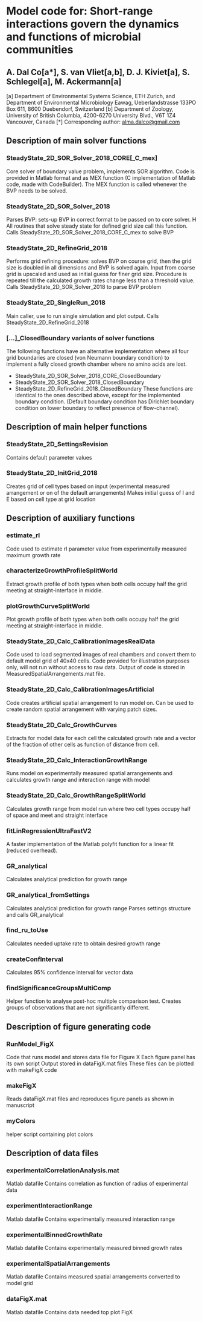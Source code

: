 
# Model code for: Short-range interactions govern the dynamics and functions of microbial communities 
## A. Dal Co[a*], S. van Vliet[a,b], D. J. Kiviet[a],  S. Schlegel[a], M. Ackermann[a]

[a] Department of Environmental Systems Science, ETH Zurich, and Department of Environmental Microbiology Eawag, Ueberlandstrasse 133PO Box 611, 8600 Duebendorf, Switzerland
[b] Department of Zoology, University of British Columbia, 4200-6270 University Blvd., V6T 1Z4 Vancouver, Canada 
[*] Corresponding author: alma.dalco@gmail.com


## Description of main solver functions 

### SteadyState_2D_SOR_Solver_2018_CORE[_C_mex]
Core solver of boundary value problem, implements SOR algorithm. 
Code is provided in Matlab format and as MEX function (C implementation of Matlab code, made with CodeBuilder).
The MEX function is called whenever the BVP needs to be solved.

### SteadyState_2D_SOR_Solver_2018 
Parses BVP: sets-up BVP in correct format to be passed on to core solver. H
All routines that solve steady state for defined grid size call this function.
Calls SteadyState_2D_SOR_Solver_2018_CORE_C_mex to solve BVP

### SteadyState_2D_RefineGrid_2018 
Performs grid refining procedure: solves BVP on course grid, then the grid size is doubled in all dimensions and BVP is solved again.
Input from coarse grid is upscaled and used as initial guess for finer grid size.
Procedure is repeated till the calculated growth rates change less than a threshold value.
Calls SteadyState_2D_SOR_Solver_2018 to parse BVP problem

### SteadyState_2D_SingleRun_2018 
Main caller, use to run single simulation and plot output.
Calls SteadyState_2D_RefineGrid_2018

### [...]_ClosedBoundary variants of solver functions 
The following functions have an alternative implementation where all four grid boundaries are closed (von Neumann boundary condition) to implement a fully closed growth chamber where no amino acids are lost. 
- SteadyState_2D_SOR_Solver_2018_CORE_ClosedBoundary
- SteadyState_2D_SOR_Solver_2018_ClosedBoundary
- SteadyState_2D_RefineGrid_2018_ClosedBoundary
These functions are identical to the ones described above, except for the implemented boundary condition.
(Default boundary condition has Dirichlet boundary condition on lower boundary to reflect presence of flow-channel). 


## Description of main helper functions

### SteadyState_2D_SettingsRevision
Contains default parameter values

### SteadyState_2D_InitGrid_2018 
Creates grid of cell types based on input (experimental measured arrangement or on of the default arrangements)
Makes initial guess of I and E based on cell type at grid location


## Description of auxiliary functions

### estimate_rl
Code used to estimate rl parameter value from experimentally measured maximum growth rate

### characterizeGrowthProfileSplitWorld
Extract growth profile of both types when both cells occupy half the grid meeting at straight-interface in middle.

### plotGrowthCurveSplitWorld
Plot growth profile of both types when both cells occupy half the grid meeting at straight-interface in middle.

### SteadyState_2D_Calc_CalibrationImagesRealData
Code used to load segmented images of real chambers and convert them to default model grid of 40x40 cells.
Code provided for illustration purposes only, will not run without access to raw data.
Output of code is stored in MeasuredSpatialArrangements.mat file.


### SteadyState_2D_Calc_CalibrationImagesArtificial
Code creates artificial spatial arrangement to run model on.
Can be used to create random spatial arrangement with varying patch sizes.

### SteadyState_2D_Calc_GrowthCurves
Extracts for model data for each cell the calculated growth rate and a vector of the fraction of other cells as function of distance from cell.

### SteadyState_2D_Calc_InteractionGrowthRange
Runs model on experimentally measured spatial arrangements and calculates growth range and interaction range with model

### SteadyState_2D_Calc_GrowthRangeSplitWorld
Calculates growth range from model run where two cell types occupy half of space and meet and straight interface

### fitLinRegressionUltraFastV2
A faster implementation of the Matlab polyfit function for a linear fit (reduced overhead). 

### GR_analytical
Calculates analytical prediction for growth range

### GR_analytical_fromSettings
Calculates analytical prediction for growth range
Parses settings structure and calls GR_analytical  

### find_ru_toUse
Calculates needed uptake rate to obtain desired growth range

### createConfInterval
Calculates 95% confidence interval for vector data

### findSignificanceGroupsMultiComp
Helper function to analyse post-hoc multiple comparison test.
Creates groups of observations that are not significantly different. 


## Description of figure generating code
### RunModel_FigX
Code that runs model and stores data file for Figure X
Each figure panel has its own script
Output stored in dataFigX.mat files
These files can be plotted with makeFigX code

### makeFigX
Reads dataFigX.mat files and reproduces figure panels as shown in manuscript

### myColors
helper script containing plot colors

## Description of data files

### experimentalCorrelationAnalysis.mat
Matlab datafile 
Contains correlation as function of radius of experimental data

### experimentInteractionRange
Matlab datafile 
Contains experimentally measured interaction range

### experimentalBinnedGrowthRate
Matlab datafile 
Contains experimentally measured binned growth rates

### experimentalSpatialArrangements
Matlab datafile 
Contains measured spatial arrangements converted to model grid

### dataFigX.mat
Matlab datafile 
Contains data needed top plot FigX





